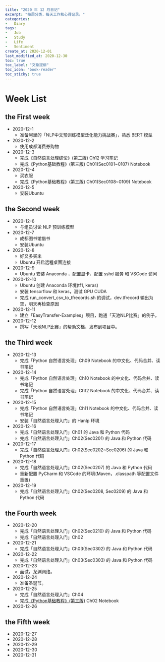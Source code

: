 ```yaml
---
title: "2020 年 12 月日记"
excerpt: "按周分类，每天工作和心得记录。"
categories:
-   Diary
tags:
-   Job
-   Study
-   Life
-   Sentiment
create_at: 2020-12-01
last_modified_at: 2020-12-30
toc: true
toc_label: "文章提纲"
toc_icon: "book-reader"
toc_sticky: true
---
```


# Week List

## the First week

-   2020-12-1
    -   准备阿里的「NLP中文预训练模型泛化能力挑战赛」，熟悉 BERT 模型
-   2020-12-2
    -   使用成都消费券购物
-   2020-12-3
    -   完成《自然语言处理综论》(第二版) Ch12 学习笔记
    -   完成《Python基础教程》(第三版) Ch01(Sec0101~0107) Notebook
-   2020-12-4
    -   买衣服
    -   完成《Python基础教程》(第三版) Ch01(Sec0108~0109) Notebook
-   2020-12-5
    -   安装Ubuntu

## the Second week

-   2020-12-6
    -   与组员讨论 NLP 预训练模型
-   2020-12-7
    -   成都图书馆借书
    -   安装Ubuntu
-   2020-12-8
    -   好又多买米
    -   Ubuntu 开启远程桌面连接
-   2020-12-9
    -   Ubuntu 安装 Anaconda ，配置显卡，配置 sshd 服务 和 VSCode 访问
-   2020-12-10
    -   Ubuntu 创建 Anaconda 环境(tf1, keras)
    -   安装 tensorflow 和 keras，测试 GPU CUDA
    -   完成 run_convert_csv_to_tfrecords.sh 的调试，dev.tfrecord 输出为空，明天再检查原因
-   2020-12-11
    -   建立「EasyTransfer-Examples」项目，跑通「天池NLP比赛」的例子。
-   2020-12-12
    -   撰写「天池NLP比赛」的帮助文档，发布到项目中。

## the Third week

-   2020-12-13
    -   完成「Python 自然语言处理」Ch09 Notebook 的中文化、代码合并、读书笔记
-   2020-12-14
    -   完成「Python 自然语言处理」Ch10 Notebook 的中文化、代码合并、读书笔记
    -   完成「Python 自然语言处理」Ch12 Notebook 的中文化、代码合并、读书笔记
-   2020-12-15
    -   完成「Python 自然语言处理」Ch11 Notebook 的中文化、代码合并、读书笔记
    -   安装「自然语言处理入门」的 Hanlp 环境
-   2020-12-16
    -   完成「自然语言处理入门」Ch01 的 Java 和 Python 代码
    -   完成「自然语言处理入门」Ch02(Sec0201) 的 Java 和 Python 代码
-   2020-12-17
    -   完成「自然语言处理入门」Ch02(Sec0202~Sec0206) 的 Java 和 Python 代码
-   2020-12-18
    -   完成「自然语言处理入门」Ch02(Sec0207) 的 Java 和 Python 代码
    -   重新配置 PyCharm 和 VSCode 的环境(Maven，.classpath 等配置文件重置)
-   2020-12-19
    -   完成「自然语言处理入门」Ch02(Sec0208, Sec0209) 的 Java 和 Python 代码

## the Fourth week

-   2020-12-20
    -   完成「自然语言处理入门」Ch02(Sec0210) 的 Java 和 Python 代码
    -   完成「自然语言处理入门」Ch02
-   2020-12-21
    -   完成「自然语言处理入门」Ch03(Sec0302) 的 Java 和 Python 代码
-   2020-12-22
    -   完成「自然语言处理入门」Ch03(Sec0303) 的 Java 和 Python 代码
-   2020-12-23
    -   面试，龙渊网络。
-   2020-12-24
    -   准备圣诞节。
-   2020-12-25
    -   完成「自然语言处理入门」Ch04
    -   完成[《Python基础教程》(第三版)](https://github.com/zhuyuanxiang/BeginningPython-3rd) Ch02 Notebook
-   2020-12-26

## the Fifth week

-   2020-12-27
-   2020-12-28
-   2020-12-29
-   2020-12-30
-   2020-12-31
